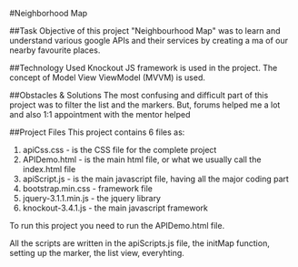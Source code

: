 #Neighborhood Map

##Task
Objective of this project "Neighbourhood Map" was to learn and understand various google APIs and their services by creating a ma of our nearby favourite places.

##Technology Used
Knockout JS framework is used in the project. The concept of Model View ViewModel (MVVM) is used.

##Obstacles & Solutions
The most confusing and difficult part of this project was to filter the list and the markers. But, forums helped me a lot and also 1:1 appointment with the mentor helped

##Project Files
This project contains 6 files as:

1. apiCss.css - is the CSS file for the complete project
2. APIDemo.html - is the main html file, or what we usually call the index.html file
3. apiScript.js - is the main javascript file, having all the major coding part
4. bootstrap.min.css - framework file
5. jquery-3.1.1.min.js - the jquery library
6. knockout-3.4.1.js - the main javascript framework

To run this project you need to run the APIDemo.html file.

All the scripts are written in the apiScripts.js file, the initMap function, setting up the marker, the list view, everyhting.
